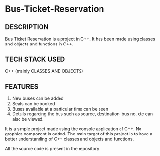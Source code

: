 # Bus-Ticket-Reservation

## DESCRIPTION
Bus Ticket Reservation is a project in C++. It has been made using classes and objects and functions in C++.

## TECH STACK USED
C++ (mainly CLASSES AND OBJECTS)

## FEATURES
1. New buses can be added
2. Seats can be booked
3. Buses available at a particular time can be seen
4. Details regarding the bus such as source, destination, bus no. etc can also be viewed. 


It is a simple project made using the console application of C++. No graphics component is added. The main target of this project is to have a better understanding of C++ classes and objects and functions.

All the source code is present in the repository

